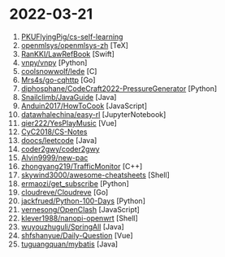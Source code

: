 # 2022-03-21

1. [PKUFlyingPig/cs-self-learning](https://github.com/PKUFlyingPig/cs-self-learning "计算机自学指南") 
2. [openmlsys/openmlsys-zh](https://github.com/openmlsys/openmlsys-zh "《Machine Learning Systems: Design and Implementation》- Chinese Version") [TeX]
3. [RanKKI/LawRefBook](https://github.com/RanKKI/LawRefBook "中华人民共和国法律手册") [Swift]
4. [vnpy/vnpy](https://github.com/vnpy/vnpy "基于Python的开源量化交易平台开发框架") [Python]
5. [coolsnowwolf/lede](https://github.com/coolsnowwolf/lede "Lean's OpenWrt source") [C]
6. [Mrs4s/go-cqhttp](https://github.com/Mrs4s/go-cqhttp "cqhttp的golang实现，轻量、原生跨平台.") [Go]
7. [diphosphane/CodeCraft2022-PressureGenerator](https://github.com/diphosphane/CodeCraft2022-PressureGenerator "a pressure data generator made for CodeCraft-2022 华为CodeCraft2022数据压测生成器") [Python]
8. [Snailclimb/JavaGuide](https://github.com/Snailclimb/JavaGuide "「Java学习+面试指南」一份涵盖大部分 Java 程序员所需要掌握的核心知识。准备 Java 面试，首选 JavaGuide！") [Java]
9. [Anduin2017/HowToCook](https://github.com/Anduin2017/HowToCook "程序员在家做饭方法指南。Programmer's guide about how to cook at home (Chinese only).") [JavaScript]
10. [datawhalechina/easy-rl](https://github.com/datawhalechina/easy-rl "强化学习中文教程（蘑菇书），在线阅读地址：https://datawhalechina.github.io/easy-rl/") [JupyterNotebook]
11. [qier222/YesPlayMusic](https://github.com/qier222/YesPlayMusic "高颜值的第三方网易云播放器，支持 Windows / macOS / Linux") [Vue]
12. [CyC2018/CS-Notes](https://github.com/CyC2018/CS-Notes "📚 技术面试必备基础知识、Leetcode、计算机操作系统、计算机网络、系统设计") 
13. [doocs/leetcode](https://github.com/doocs/leetcode "😏 LeetCode solutions in any programming language | 多种编程语言实现 LeetCode、《剑指 Offer（第 2 版）》、《程序员面试金典（第 6 版）》题解") [Java]
14. [coder2gwy/coder2gwy](https://github.com/coder2gwy/coder2gwy "互联网首份程序员考公指南，由3位已经进入体制内的前大厂程序员联合献上。") 
15. [Alvin9999/new-pac](https://github.com/Alvin9999/new-pac "翻墙-科学上网、免费翻墙、免费科学上网、免费自由上网、fanqiang、翻墙梯子、免费软件/方法，一键翻墙浏览器，免费shadowsocks/ss/ssr/v2ray/goflyway账号/节点分享，vps一键搭建翻墙服务器脚本/教程，电脑、手机、iOS、安卓、windows、Mac、Linux、路由器翻墙") 
16. [zhongyang219/TrafficMonitor](https://github.com/zhongyang219/TrafficMonitor "这是一个用于显示当前网速、CPU及内存利用率的桌面悬浮窗软件，并支持任务栏显示，支持更换皮肤。") [C++]
17. [skywind3000/awesome-cheatsheets](https://github.com/skywind3000/awesome-cheatsheets "超级速查表 - 编程语言、框架和开发工具的速查表，单个文件包含一切你需要知道的东西 ⚡") [Shell]
18. [ermaozi/get_subscribe](https://github.com/ermaozi/get_subscribe "✈️ 免费机场 / 免费VPN -> 自动获取免 clash/v2ray/trojan/sr/ssr 订阅链接，间隔12小时持续更新 | 科学上网 | 翻墙") [Python]
19. [cloudreve/Cloudreve](https://github.com/cloudreve/Cloudreve "🌩支持多家云存储的云盘系统 (Self-hosted file management and sharing system, supports multiple storage providers)") [Go]
20. [jackfrued/Python-100-Days](https://github.com/jackfrued/Python-100-Days "Python - 100天从新手到大师") [Python]
21. [vernesong/OpenClash](https://github.com/vernesong/OpenClash "A Clash Client For OpenWrt") [JavaScript]
22. [klever1988/nanopi-openwrt](https://github.com/klever1988/nanopi-openwrt "Openwrt for Nanopi R1S R2S R4S 香橙派 R1 Plus 固件编译 纯净版与大杂烩") [Shell]
23. [wuyouzhuguli/SpringAll](https://github.com/wuyouzhuguli/SpringAll "循序渐进，学习Spring Boot、Spring Boot & Shiro、Spring Batch、Spring Cloud、Spring Cloud Alibaba、Spring Security & Spring Security OAuth2，博客Spring系列源码：https://mrbird.cc") [Java]
24. [shfshanyue/Daily-Question](https://github.com/shfshanyue/Daily-Question "互联网大厂内推及大厂面经整理，并且每天一道面试题推送。每天五分钟，半年大厂中") [Vue]
25. [tuguangquan/mybatis](https://github.com/tuguangquan/mybatis "mybatis源码中文注释") [Java]
